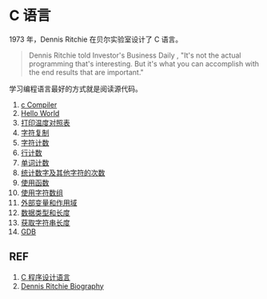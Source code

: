 # C 语言

1973 年，Dennis Ritchie 在贝尔实验室设计了 C 语言。

> Dennis Ritchie told Investor's Business Daily , "It's not the actual programming that's interesting. But it's what you can accomplish with the end results that are important."

学习编程语言最好的方式就是阅读源代码。

1. [c Compiler](./compiler.md)
1. [Hello World](./c_hello-world.md)
1. [打印温度对照表](./c_temperature-table.md)
1. [字符复制](./c_copy.md)
1. [字符计数](./c_count-char.md)
1. [行计数](./c_count-line.md)
1. [单词计数](./c_count-word.md)
1. [统计数字及其他字符的次数](./c_count-in-array.md)
1. [使用函数](./c_func.md)
1. [使用字符数组](./c_char-array.md)
1. [外部变量和作用域](./c_external-scope.md)
1. [数据类型和长度](./c_type-bytes.md)
1. [获取字符串长度](./c_strlen.md)
1. [GDB](./gdb.org)

## REF

1. [C 程序设计语言](https://book.douban.com/subject/1139336/)
1. [Dennis Ritchie Biography](https://www.notablebiographies.com/supp/Supplement-Mi-So/Ritchie-Dennis.html)
